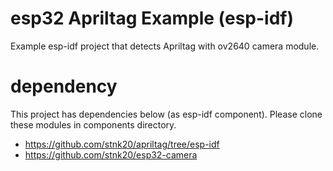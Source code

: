 # esp32 Apriltag Example (esp-idf)

Example esp-idf project that detects Apriltag with ov2640 camera module.

# dependency

This project has dependencies below (as esp-idf component).
Please clone these modules in components directory.

* https://github.com/stnk20/apriltag/tree/esp-idf
* https://github.com/stnk20/esp32-camera

